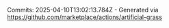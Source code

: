 Commits: 2025-04-10T13:02:13.784Z - Generated via https://github.com/marketplace/actions/artificial-grass
<br>

